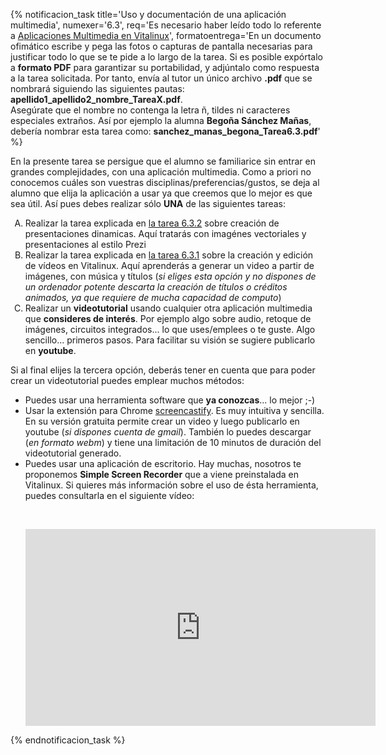 {% notificacion_task title='Uso y documentación de una aplicación multimedia',
numexer='6.3',
req='Es necesario haber leído todo lo referente a <a href="../Parte_6-Aplicaciones_utiles_y_alternativas/Parte_6-Aplicaciones_multimedia.md">Aplicaciones Multimedia en Vitalinux</a>',
formatoentrega='En un documento ofimático escribe y pega las fotos o capturas de pantalla necesarias para justificar todo lo que se te pide a lo largo de la tarea. Si es posible expórtalo a <b>formato PDF</b> para garantizar su portabilidad, y adjúntalo como respuesta a la tarea solicitada. Por tanto, envía al tutor un único archivo <b>.pdf</b> que se nombrará siguiendo las siguientes pautas: <b>apellido1_apellido2_nombre_TareaX.pdf</b>.
<br>
Asegúrate que el nombre no contenga la letra ñ, tildes ni caracteres especiales extraños. Así por ejemplo la alumna <b>Begoña Sánchez Mañas</b>, debería nombrar esta tarea como: <b>sanchez_manas_begona_Tarea6.3.pdf</b>' %}

En la presente tarea se persigue que el alumno se familiarice sin entrar en grandes complejidades, con una aplicación multimedia. Como a priori no conocemos cuáles son vuestras disciplinas/preferencias/gustos, se deja al alumno que elija la aplicación a usar ya que creemos que lo mejor es que sea útil. Así pues debes realizar sólo <b>UNA</b> de las siguientes tareas:

<ol type="A">
<li>
Realizar la tarea explicada en <a href="../Parte_6-Aplicaciones_utiles_y_alternativas/Parte_6-Tarea_6.3.2.md">la tarea 6.3.2</a> sobre creación de presentaciones dinamicas. Aquí tratarás con imagénes vectoriales y presentaciones al estilo Prezi
</li>
<li>
Realizar la tarea explicada en <a href="../Parte_6-Aplicaciones_utiles_y_alternativas/Parte_6-Tarea_6.3.1.md">la tarea 6.3.1</a> sobre la creación y edición de vídeos en Vitalinux. Aquí aprenderás a generar un video a partir de imágenes, con música y títulos (<i>si eliges esta opción y no dispones de un ordenador potente descarta la creación de títulos o créditos animados, ya que requiere de mucha capacidad de computo</i>)
</li>
<li>
Realizar un <b>videotutorial</b> usando cualquier otra aplicación multimedia que <b>consideres de interés</b>. Por ejemplo algo sobre audio, retoque de imágenes, circuitos integrados... lo que uses/emplees o te guste. Algo sencillo... primeros pasos. Para facilitar su visión se sugiere publicarlo en <b>youtube</b>.
</li>
</ol>

Si al final elijes la tercera opción, deberás tener en cuenta que para poder crear un videotutorial puedes emplear muchos métodos:

<ul>
<li>
Puedes usar una herramienta software que <b>ya conozcas</b>... lo mejor ;-)
</li>
<li>
Usar la extensión para Chrome <a href="https://chrome.google.com/webstore/detail/screencastify-screen-vide/mmeijimgabbpbgpdklnllpncmdofkcpn">screencastify</a>. Es muy intuitiva y sencilla. En su versión gratuita permite crear un video y luego publicarlo en youtube (<i>si dispones cuenta de gmail</i>). También lo puedes descargar (<i>en formato webm</i>) y tiene una limitación de 10 minutos de duración del videotutorial generado.
</li>
<li>
Puedes usar una aplicación de escritorio. Hay muchas, nosotros te proponemos <b>Simple Screen Recorder</b> que a viene preinstalada en Vitalinux.  Si quieres más información sobre el uso de ésta herramienta, puedes consultarla en el siguiente vídeo:

<br><div style='text-align: center;'>
<iframe width='560' height='315' src='https://www.youtube.com/embed/0afD0UQCbiI' frameborder='0' allow='autoplay; encrypted-media' allowfullscreen></iframe>
</div>

</li>
</ul>

{% endnotificacion_task %}